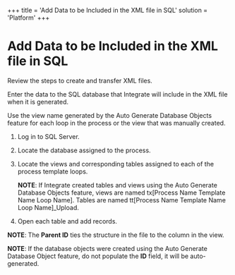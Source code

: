 +++
title = 'Add Data to be Included in the XML file in SQL'
solution = 'Platform'
+++

# Add Data to be Included in the XML file in SQL

<span id="Create and Transfer XML files Steps" class="popUpLink">Review
the steps to create and transfer XML files. </span>

Enter the data to the SQL database that Integrate will include in the
XML file when it is generated.

Use the view name generated by the Auto Generate Database Objects
feature for each loop in the process or the view that was manually
created.

1.  Log in to SQL Server.

2.  Locate the database assigned to the process.

3.  Locate the views and corresponding tables assigned to each of the
    process template loops.
    
    **NOTE**: If Integrate created tables and views using the Auto
    Generate Database Objects feature, views are named tx\[Process Name
    Template Name Loop Name\]. Tables are named tt\[Process Name
    Template Name Loop Name\]\_Upload.

4.  Open each table and add records.

**NOTE**: The **Parent ID** ties the structure in the file to the column
in the view.

**NOTE**: If the database objects were created using the Auto Generate
Database Object feature, do not populate the **ID** field, it will be
auto-generated.
